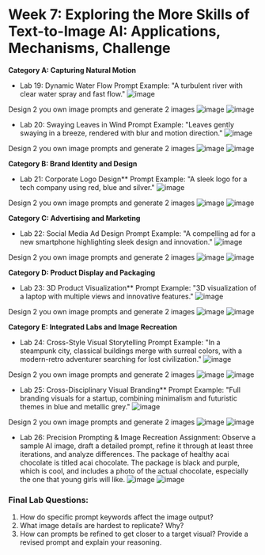 # Week 7: Exploring the More Skills of Text-to-Image AI: Applications, Mechanisms, Challenge

**Category A: Capturing Natural Motion**
- Lab 19: Dynamic Water Flow
Prompt Example: "A turbulent river with clear water spray and fast flow."
![image](https://github.com/user-attachments/assets/7c0b8c72-da53-49e0-b0fa-97e728d60e87)

Design 2 you own image prompts and generate 2 images
![image](https://github.com/user-attachments/assets/c1025def-9640-47f1-b8f4-15a1460b3f43)
![image](https://github.com/user-attachments/assets/e41d4282-0460-4376-b70a-c96130df8c99)

- Lab 20: Swaying Leaves in Wind
Prompt Example: "Leaves gently swaying in a breeze, rendered with blur and motion direction."
![image](https://github.com/user-attachments/assets/c77d3add-1211-40a3-8d0d-01949a231e1c)

Design 2 you own image prompts and generate 2 images
![image](https://github.com/user-attachments/assets/b5191d5e-f84b-49f6-8c71-a5a0c5015055)
![image](https://github.com/user-attachments/assets/0316b956-751d-4f2f-87a0-7debdfeab737)

**Category B: Brand Identity and Design**
- Lab 21: Corporate Logo Design**
Prompt Example: "A sleek logo for a tech company using red, blue and silver."
![image](https://github.com/user-attachments/assets/98b075d3-8072-4b28-a2a9-765494ca55bf)

Design 2 you own image prompts and generate 2 images
![image](https://github.com/user-attachments/assets/486650b2-776e-4692-ac66-7bba0471cf82)
![image](https://github.com/user-attachments/assets/c732cf5c-9e3b-4fea-b38d-3b5f7b5c5ca1)

**Category C: Advertising and Marketing**
- Lab 22: Social Media Ad Design
Prompt Example: "A compelling ad for a new smartphone highlighting sleek design and innovation."
![image](https://github.com/user-attachments/assets/5a12d65f-235b-4539-acf4-23944716e488)

Design 2 you own image prompts and generate 2 images
![image](https://github.com/user-attachments/assets/93b350de-7d08-443e-9ca9-b67028614894)
![image](https://github.com/user-attachments/assets/41dccac7-4384-4c2f-bd97-d34dd6a567c0)

**Category D: Product Display and Packaging**
- Lab 23: 3D Product Visualization**
Prompt Example: "3D visualization of a laptop with multiple views and innovative features."
![image](https://github.com/user-attachments/assets/466bca20-62da-4845-9c4a-80787ce1763c)

Design 2 you own image prompts and generate 2 images
![image](https://github.com/user-attachments/assets/741a500d-ff08-428a-a4b6-9a23b91a87b7)
![image](https://github.com/user-attachments/assets/463bb8ae-06d5-41bd-b9ab-1d428380250f)

**Category E: Integrated Labs and Image Recreation**
- Lab 24: Cross-Style Visual Storytelling
Prompt Example: "In a steampunk city, classical buildings merge with surreal colors, with a modern-retro adventurer searching for lost civilization."
![image](https://github.com/user-attachments/assets/d7bebd34-f36f-4a45-90a7-e9b376c9b55d)

Design 2 you own image prompts and generate 2 images
![image](https://github.com/user-attachments/assets/45ea20a3-ed42-4afa-9f6a-a1f6d3a8045d)
![image](https://github.com/user-attachments/assets/50db6b99-857c-482d-9fc6-48fe57a1097b)

- Lab 25: Cross-Disciplinary Visual Branding**
Prompt Example: "Full branding visuals for a startup, combining minimalism and futuristic themes in blue and metallic grey."
![image](https://github.com/user-attachments/assets/c7b175f5-4485-44fc-b119-b5b141cec6db)

Design 2 you own image prompts and generate 2 images
![image](https://github.com/user-attachments/assets/b403800c-6740-472c-b54a-c35473c16229)
![image](https://github.com/user-attachments/assets/4e402f6d-7884-4c5f-a7d5-1f3e906a4ac9)

- Lab 26: Precision Prompting & Image Recreation
Assignment: Observe a sample AI image, draft a detailed prompt, refine it through at least three iterations, and analyze differences.
The package of healthy acai chocolate is titled acai chocolate. The package is black and purple, which is cool, and includes a photo of the actual chocolate, especially the one that young girls will like.
![image](https://github.com/user-attachments/assets/a8b3f7fc-4ac9-445a-b68c-b332fb0bc16c)
![image](https://github.com/user-attachments/assets/d7e13e75-0e0f-4829-8efd-0869269b8e2a)

### Final Lab Questions:
1. How do specific prompt keywords affect the image output?
2. What image details are hardest to replicate? Why?
3. How can prompts be refined to get closer to a target visual? Provide a revised prompt and explain your reasoning.


















